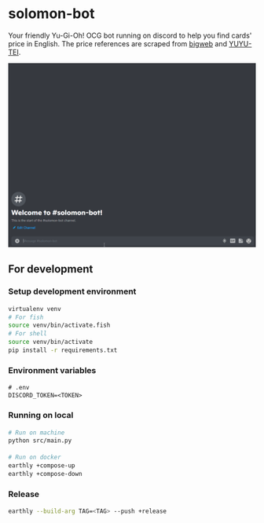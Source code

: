# solomon-bot

Your friendly Yu-Gi-Oh! OCG bot running on discord to help you find cards' price in English. The price references are scraped from [bigweb](https://bigweb.co.jp/) and [YUYU-TEI](https://yuyu-tei.jp/).

![solomon-showcase](images/solomon-showcase.gif)

## For development

### Setup development environment

```sh
virtualenv venv
# For fish
source venv/bin/activate.fish
# For shell
source venv/bin/activate
pip install -r requirements.txt
```

### Environment variables

```env
# .env
DISCORD_TOKEN=<TOKEN>
```

### Running on local

```sh
# Run on machine
python src/main.py

# Run on docker
earthly +compose-up
earthly +compose-down
```

### Release

```sh
earthly --build-arg TAG=<TAG> --push +release
```
